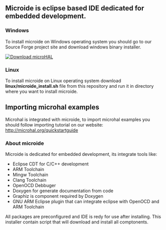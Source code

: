 ## Microide is eclipse based IDE dedicated for embedded development. 

### Windows
To install microide on Windows operating system you should go to our Source Forge project site and download windows binary installer.

[![Download microHAL](https://a.fsdn.com/con/app/sf-download-button)](https://sourceforge.net/projects/microhal/files/latest/download)
### Linux
To install microide on Linux operating system download <b>linux/microide_install.sh</b> file from this repository and run it in directory where you want to install microide.

## Importing microhal examples
Microhal is integrated with microide, to import microhal examples you should follow importing tutorial on our website:
http://microhal.org/quickstartguide

### About microide
Microide is dedicated for embedded development, its integrate tools like:
 - Eclipse CDT for C/C++ development
 - ARM Toolchain
 - Mingw Toolchain
 - Clang Toolchain
 - OpenOCD Debbuger
 - Doxygen for generate documentation from code
 - Graphiz is component required by Doxygen
 - GNU ARM Eclipse plugin that can integrate eclipse with OpenOCD and ARM Toolchain
 
All packages are preconfigured and IDE is redy for use after installing. This installer contain script that will download and install all comptonents.
